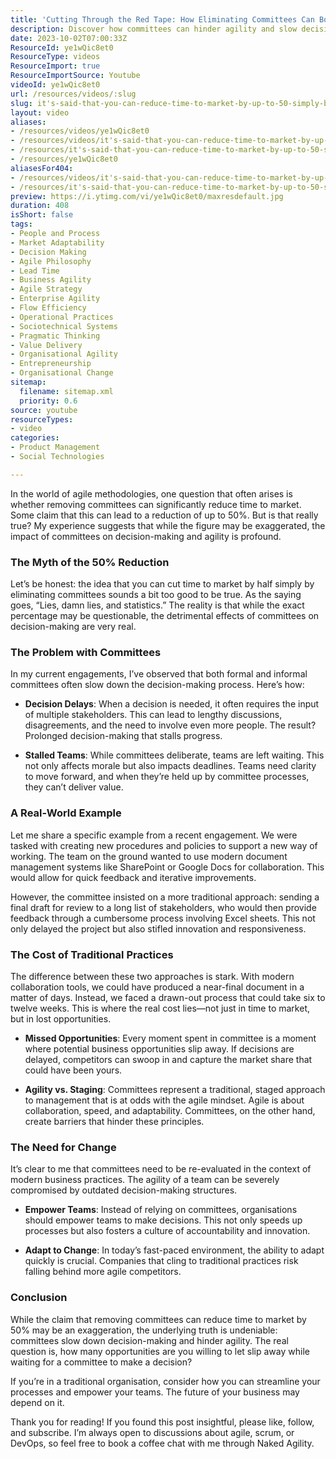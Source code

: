 ```yaml
---
title: 'Cutting Through the Red Tape: How Eliminating Committees Can Boost Your Time to Market'
description: Discover how committees can hinder agility and slow decision-making in your organisation. Learn to empower teams and seize opportunities faster!
date: 2023-10-02T07:00:33Z
ResourceId: ye1wQic8et0
ResourceType: videos
ResourceImport: true
ResourceImportSource: Youtube
videoId: ye1wQic8et0
url: /resources/videos/:slug
slug: it's-said-that-you-can-reduce-time-to-market-by-up-to-50-simply-by-removing-committees-true-
layout: video
aliases:
- /resources/videos/ye1wQic8et0
- /resources/videos/it's-said-that-you-can-reduce-time-to-market-by-up-to-50-simply-by-removing-committees-true-
- /resources/it's-said-that-you-can-reduce-time-to-market-by-up-to-50-simply-by-removing-committees-true-
- /resources/ye1wQic8et0
aliasesFor404:
- /resources/videos/it's-said-that-you-can-reduce-time-to-market-by-up-to-50-simply-by-removing-committees-true-
- /resources/it's-said-that-you-can-reduce-time-to-market-by-up-to-50-simply-by-removing-committees-true-
preview: https://i.ytimg.com/vi/ye1wQic8et0/maxresdefault.jpg
duration: 408
isShort: false
tags:
- People and Process
- Market Adaptability
- Decision Making
- Agile Philosophy
- Lead Time
- Business Agility
- Agile Strategy
- Enterprise Agility
- Flow Efficiency
- Operational Practices
- Sociotechnical Systems
- Pragmatic Thinking
- Value Delivery
- Organisational Agility
- Entrepreneurship
- Organisational Change
sitemap:
  filename: sitemap.xml
  priority: 0.6
source: youtube
resourceTypes:
- video
categories:
- Product Management
- Social Technologies

---
```

In the world of agile methodologies, one question that often arises is whether removing committees can significantly reduce time to market. Some claim that this can lead to a reduction of up to 50%. But is that really true? My experience suggests that while the figure may be exaggerated, the impact of committees on decision-making and agility is profound.

### The Myth of the 50% Reduction

Let’s be honest: the idea that you can cut time to market by half simply by eliminating committees sounds a bit too good to be true. As the saying goes, “Lies, damn lies, and statistics.” The reality is that while the exact percentage may be questionable, the detrimental effects of committees on decision-making are very real.

### The Problem with Committees

In my current engagements, I’ve observed that both formal and informal committees often slow down the decision-making process. Here’s how:

- **Decision Delays**: When a decision is needed, it often requires the input of multiple stakeholders. This can lead to lengthy discussions, disagreements, and the need to involve even more people. The result? Prolonged decision-making that stalls progress.
  
- **Stalled Teams**: While committees deliberate, teams are left waiting. This not only affects morale but also impacts deadlines. Teams need clarity to move forward, and when they’re held up by committee processes, they can’t deliver value.

### A Real-World Example

Let me share a specific example from a recent engagement. We were tasked with creating new procedures and policies to support a new way of working. The team on the ground wanted to use modern document management systems like SharePoint or Google Docs for collaboration. This would allow for quick feedback and iterative improvements.

However, the committee insisted on a more traditional approach: sending a final draft for review to a long list of stakeholders, who would then provide feedback through a cumbersome process involving Excel sheets. This not only delayed the project but also stifled innovation and responsiveness.

### The Cost of Traditional Practices

The difference between these two approaches is stark. With modern collaboration tools, we could have produced a near-final document in a matter of days. Instead, we faced a drawn-out process that could take six to twelve weeks. This is where the real cost lies—not just in time to market, but in lost opportunities.

- **Missed Opportunities**: Every moment spent in committee is a moment where potential business opportunities slip away. If decisions are delayed, competitors can swoop in and capture the market share that could have been yours.

- **Agility vs. Staging**: Committees represent a traditional, staged approach to management that is at odds with the agile mindset. Agile is about collaboration, speed, and adaptability. Committees, on the other hand, create barriers that hinder these principles.

### The Need for Change

It’s clear to me that committees need to be re-evaluated in the context of modern business practices. The agility of a team can be severely compromised by outdated decision-making structures. 

- **Empower Teams**: Instead of relying on committees, organisations should empower teams to make decisions. This not only speeds up processes but also fosters a culture of accountability and innovation.

- **Adapt to Change**: In today’s fast-paced environment, the ability to adapt quickly is crucial. Companies that cling to traditional practices risk falling behind more agile competitors.

### Conclusion

While the claim that removing committees can reduce time to market by 50% may be an exaggeration, the underlying truth is undeniable: committees slow down decision-making and hinder agility. The real question is, how many opportunities are you willing to let slip away while waiting for a committee to make a decision? 

If you’re in a traditional organisation, consider how you can streamline your processes and empower your teams. The future of your business may depend on it.

Thank you for reading! If you found this post insightful, please like, follow, and subscribe. I’m always open to discussions about agile, scrum, or DevOps, so feel free to book a coffee chat with me through Naked Agility.
